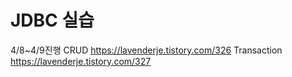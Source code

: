 # JDBC 실습

4/8~4/9진행
CRUD
https://lavenderje.tistory.com/326
Transaction
https://lavenderje.tistory.com/327
